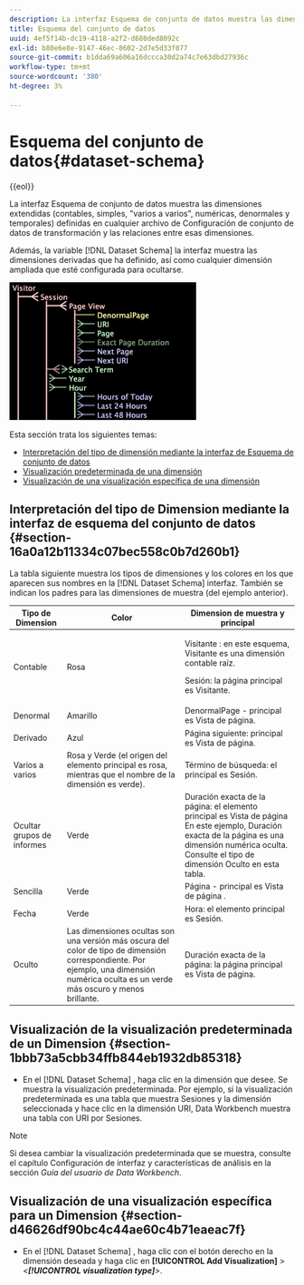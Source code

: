 ```yaml
---
description: La interfaz Esquema de conjunto de datos muestra las dimensiones extendidas (contables, simples, "varios a varios", numéricas, denormales y temporales) definidas en cualquier archivo de Configuración de conjunto de datos de transformación y las relaciones entre esas dimensiones.
title: Esquema del conjunto de datos
uuid: 4ef5f14b-dc19-4118-a2f2-d680ded8092c
exl-id: b80e6e8e-9147-46ec-8602-2d7e5d33f077
source-git-commit: b1dda69a606a16dccca30d2a74c7e63dbd27936c
workflow-type: tm+mt
source-wordcount: '380'
ht-degree: 3%

---
```


# Esquema del conjunto de datos{#dataset-schema}

{{eol}}

La interfaz Esquema de conjunto de datos muestra las dimensiones extendidas (contables, simples, &quot;varios a varios&quot;, numéricas, denormales y temporales) definidas en cualquier archivo de Configuración de conjunto de datos de transformación y las relaciones entre esas dimensiones.

Además, la variable [!DNL Dataset Schema] la interfaz muestra las dimensiones derivadas que ha definido, así como cualquier dimensión ampliada que esté configurada para ocultarse.

![](assets/vis_DatasetSchema_Example.png)

Esta sección trata los siguientes temas:

* [Interpretación del tipo de dimensión mediante la interfaz de Esquema de conjunto de datos](../../../../home/c-dataset-const-proc/c-dataset-config-tools/c-dataset-config-int/c-dataset-schema.md#section-16a0a12b11334c07bec558c0b7d260b1)
* [Visualización predeterminada de una dimensión](../../../../home/c-dataset-const-proc/c-dataset-config-tools/c-dataset-config-int/c-dataset-schema.md#section-1bbb73a5cbb34ffb844eb1932db85318)
* [Visualización de una visualización específica de una dimensión](../../../../home/c-dataset-const-proc/c-dataset-config-tools/c-dataset-config-int/c-dataset-schema.md#section-d46626df90bc4c44ae60c4b71eaeac7f)

## Interpretación del tipo de Dimension mediante la interfaz de esquema del conjunto de datos {#section-16a0a12b11334c07bec558c0b7d260b1}

La tabla siguiente muestra los tipos de dimensiones y los colores en los que aparecen sus nombres en la [!DNL Dataset Schema] interfaz. También se indican los padres para las dimensiones de muestra (del ejemplo anterior).

<table id="table_20D1A9EAAED247338476C475C63255F5"> 
 <thead> 
  <tr> 
   <th colname="col1" class="entry"> Tipo de Dimension </th> 
   <th colname="col2" class="entry"> Color </th> 
   <th colname="col3" class="entry"> Dimension de muestra y principal </th> 
  </tr> 
 </thead>
 <tbody> 
  <tr> 
   <td colname="col1"> Contable </td> 
   <td colname="col2"> Rosa </td> 
   <td colname="col3"> <p>Visitante : en este esquema, Visitante es una dimensión contable raíz. </p> <p> Sesión: la página principal es Visitante. </p> </td> 
  </tr> 
  <tr> 
   <td colname="col1"> Denormal </td> 
   <td colname="col2"> Amarillo </td> 
   <td colname="col3"> DenormalPage - principal es Vista de página. </td> 
  </tr> 
  <tr> 
   <td colname="col1"> Derivado </td> 
   <td colname="col2"> Azul </td> 
   <td colname="col3"> Página siguiente: principal es Vista de página. </td> 
  </tr> 
  <tr> 
   <td colname="col1"> Varios a varios </td> 
   <td colname="col2"> Rosa y Verde (el origen del elemento principal es rosa, mientras que el nombre de la dimensión es verde). </td> 
   <td colname="col3"> Término de búsqueda: el principal es Sesión. </td> 
  </tr> 
  <tr> 
   <td colname="col1"> Ocultar grupos de informes </td> 
   <td colname="col2"> Verde </td> 
   <td colname="col3"> Duración exacta de la página: el elemento principal es Vista de página En este ejemplo, Duración exacta de la página es una dimensión numérica oculta. Consulte el tipo de dimensión Oculto en esta tabla. </td> 
  </tr> 
  <tr> 
   <td colname="col1"> Sencilla </td> 
   <td colname="col2"> Verde </td> 
   <td colname="col3"> Página - principal es Vista de página . </td> 
  </tr> 
  <tr> 
   <td colname="col1"> Fecha </td> 
   <td colname="col2"> Verde </td> 
   <td colname="col3"> Hora: el elemento principal es Sesión. </td> 
  </tr> 
  <tr> 
   <td colname="col1"> Oculto </td> 
   <td colname="col2"> Las dimensiones ocultas son una versión más oscura del color de tipo de dimensión correspondiente. Por ejemplo, una dimensión numérica oculta es un verde más oscuro y menos brillante. </td> 
   <td colname="col3"> Duración exacta de la página: la página principal es Vista de página. </td> 
  </tr> 
 </tbody> 
</table>

## Visualización de la visualización predeterminada de un Dimension {#section-1bbb73a5cbb34ffb844eb1932db85318}

* En el [!DNL Dataset Schema] , haga clic en la dimensión que desee. Se muestra la visualización predeterminada. Por ejemplo, si la visualización predeterminada es una tabla que muestra Sesiones y la dimensión seleccionada y hace clic en la dimensión URI, Data Workbench muestra una tabla con URI por Sesiones.

>[!NOTE]
>
>Si desea cambiar la visualización predeterminada que se muestra, consulte el capítulo Configuración de interfaz y características de análisis en la sección *Guía del usuario de Data Workbench*.

## Visualización de una visualización específica para un Dimension {#section-d46626df90bc4c44ae60c4b71eaeac7f}

* En el [!DNL Dataset Schema] , haga clic con el botón derecho en la dimensión deseada y haga clic en **[!UICONTROL Add Visualization]** > *&lt;**[!UICONTROL visualization type]**>*.
